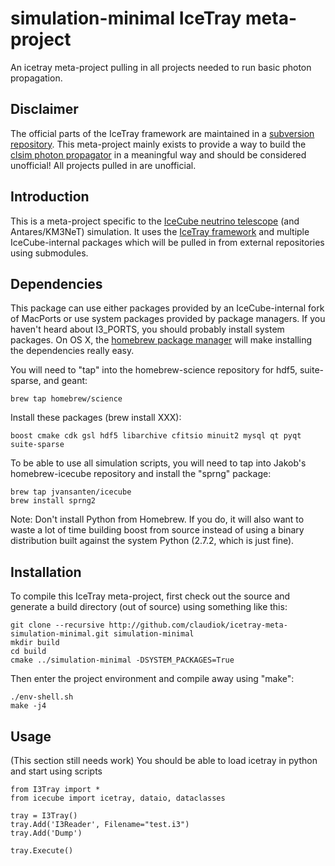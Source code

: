 simulation-minimal IceTray meta-project
=======================================
An icetray meta-project pulling in all projects needed to run basic photon propagation.

Disclaimer
----------
The official parts of the IceTray framework are maintained in a [subversion repository][icetray].
This meta-project mainly exists to provide a way to build the [clsim photon propagator][clsim]
in a meaningful way and should be considered unofficial! All projects pulled in are unofficial.

Introduction
------------
This is a meta-project specific to the [IceCube neutrino telescope][icecube] (and Antares/KM3NeT)
simulation. It uses the [IceTray framework][icetray] and multiple IceCube-internal packages
which will be pulled in from external repositories using submodules.

Dependencies
------------
This package can use either packages provided by an IceCube-internal fork of MacPorts or
use system packages provided by package managers. If you haven't heard about I3_PORTS,
you should probably install system packages. On OS X, the [homebrew package manager][homebrew] will
make installing the dependencies really easy.

You will need to "tap" into the homebrew-science repository for hdf5, suite-sparse, and geant:

    brew tap homebrew/science

Install these packages (brew install XXX):

    boost cmake cdk gsl hdf5 libarchive cfitsio minuit2 mysql qt pyqt suite-sparse

To be able to use all simulation scripts, you will need to tap into Jakob's homebrew-icecube repository and
install the "sprng" package:

    brew tap jvansanten/icecube
    brew install sprng2

Note: Don't install Python from Homebrew. If you do, it will also want to waste a lot of time building boost
from source instead of using a binary distribution built against the system Python (2.7.2, which is just fine).

Installation
------------
To compile this IceTray meta-project, first check out the source and generate a build directory (out of source) using
something like this:

    git clone --recursive http://github.com/claudiok/icetray-meta-simulation-minimal.git simulation-minimal
    mkdir build
    cd build
    cmake ../simulation-minimal -DSYSTEM_PACKAGES=True

Then enter the project environment and compile away using "make":

    ./env-shell.sh
    make -j4

Usage
-----
(This section still needs work)
You should be able to load icetray in python and start using scripts

    from I3Tray import *
    from icecube import icetray, dataio, dataclasses

    tray = I3Tray()
    tray.Add('I3Reader', Filename="test.i3")
    tray.Add('Dump')

    tray.Execute()

[clsim]: https://github.com/claudiok/clsim
[icecube]: http://icecube.wisc.edu
[icetray]: http://code.icecube.wisc.edu/projects/icetray
[homebrew]: http://brew.sh
